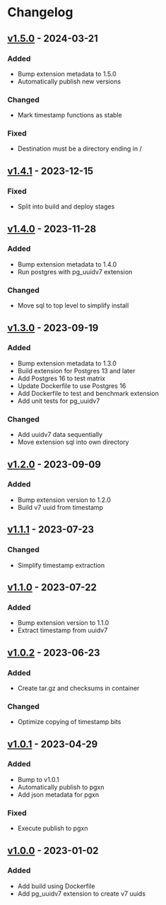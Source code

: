 # Changelog

## [v1.5.0](https://github.com/fboulnois/pg_uuidv7/compare/v1.4.1...v1.5.0) - 2024-03-21

### Added

* Bump extension metadata to 1.5.0
* Automatically publish new versions

### Changed

* Mark timestamp functions as stable

### Fixed

* Destination must be a directory ending in /

## [v1.4.1](https://github.com/fboulnois/pg_uuidv7/compare/v1.4.0...v1.4.1) - 2023-12-15

### Fixed

* Split into build and deploy stages

## [v1.4.0](https://github.com/fboulnois/pg_uuidv7/compare/v1.3.0...v1.4.0) - 2023-11-28

### Added

* Bump extension metadata to 1.4.0
* Run postgres with pg_uuidv7 extension

### Changed

* Move sql to top level to simplify install

## [v1.3.0](https://github.com/fboulnois/pg_uuidv7/compare/v1.2.0...v1.3.0) - 2023-09-19

### Added

* Bump extension metadata to 1.3.0
* Build extension for Postgres 13 and later
* Add Postgres 16 to test matrix
* Update Dockerfile to use Postgres 16
* Add Dockerfile to test and benchmark extension
* Add unit tests for pg_uuidv7

### Changed

* Add uuidv7 data sequentially
* Move extension sql into own directory

## [v1.2.0](https://github.com/fboulnois/pg_uuidv7/compare/v1.1.1...v1.2.0) - 2023-09-09

### Added

* Bump extension version to 1.2.0
* Build v7 uuid from timestamp

## [v1.1.1](https://github.com/fboulnois/pg_uuidv7/compare/v1.1.0...v1.1.1) - 2023-07-23

### Changed

* Simplify timestamp extraction

## [v1.1.0](https://github.com/fboulnois/pg_uuidv7/compare/v1.0.2...v1.1.0) - 2023-07-22

### Added

* Bump extension version to 1.1.0
* Extract timestamp from uuidv7

## [v1.0.2](https://github.com/fboulnois/pg_uuidv7/compare/v1.0.1...v1.0.2) - 2023-06-23

### Added

* Create tar.gz and checksums in container

### Changed

* Optimize copying of timestamp bits

## [v1.0.1](https://github.com/fboulnois/pg_uuidv7/compare/v1.0.0...v1.0.1) - 2023-04-29

### Added

* Bump to v1.0.1
* Automatically publish to pgxn
* Add json metadata for pgxn

### Fixed

* Execute publish to pgxn

## [v1.0.0](https://github.com/fboulnois/pg_uuidv7/releases/tag/v1.0.0) - 2023-01-02

### Added

* Add build using Dockerfile
* Add pg_uuidv7 extension to create v7 uuids
